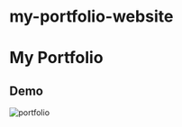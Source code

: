 # my-portfolio-website

# My Portfolio

## Demo 

![portfolio](https://user-images.githubusercontent.com/101663533/176302348-e123f677-25b2-49b3-8fdc-692a12a7904f.png)

